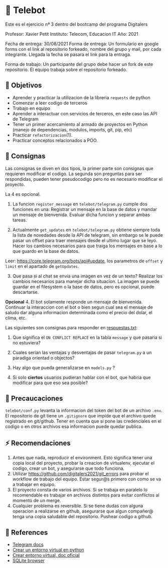 # :robot: Telebot

Este es el ejercicio nª 3 dentro del bootcamp del programa Digitalers

Profesor: Xavier Petit
Instituto: Telecom, Educacion IT
Año: 2021

Fecha de entrega: 30/08/2021 
Forma de entrega:
Un formulario en google forms con el link al repositorio forkeado,
nombre del grupo y mail, por cada integrante. Llegada la fecha se pasara el link para la entraga.

Forma de trabajo:
Un participante del grupo debe hacer un fork de este repositorio. 
El equipo trabaja sobre el repositorio forkeado.


## :triangular_flag_on_post: Objetivos

- Aprender y practicar la utilizacion de la libreria `requests` de python
- Comenzar a leer codigo de terceros
- Trabajo en equipo
- Aprender a interactuar con servicios de terceros, en este caso las API de Telegram
- Tener un primer acercamiento al armado de proyectos en Python (manejo de dependencias, modulos, imports, git, pip, etc)
- Practicar `refactorizacion`(1).
- Practicar conceptos relacionados a POO.

## :dart: Consignas

Las consignas se diven en dos tipos, la primer parte son consignas que requieren modificar el codigo. La segunda son preguntas para ser respondidas, pueden tener pseudocodigo pero no es necesario modificar el proyecto. 

La 4 es opcional. 

1. La funcion `register_message` en `telebot/telegram.py` cumple dos funciones en una: Registrar un mensaje en la base de datos y mandar un mensaje de bienvenida. 
Evaluar dicha funcion y separar ambas tareas.

2. Actualmente `get_updates` en `telebot/telegram.py` obtiene siempre toda la lista de novedades desde la API de telegram, sin embargo se le puede pasar un offset para traer mensajes desde el ultimo lugar que se leyo. Hacer los cambios necesarios para que traiga los mensajes en base a lo que guardo en la base de datos.

Leer: https://core.telegram.org/bots/api#update, los parametros de `offset` y `limit` en el apartado de `getUpdates`.

3. Que pasa si al chat se envia una imagen en vez de un texto?
Realizar los cambios necesarios para manejar dicha situacion. La imagen se puede guardar en el filesystem o la base de datos, pero es opcional, puede descartarse. 

**Opcional**
4. El bot solamente responde un mensaje de bienvenida. Continuar la interaccion con el bot o bien segun cual sea el mensaje de saludo dar alguna informacion determinada como el precio del dolar, el clima, etc. 

Las siguientes son consignas para responder en [respuestas.txt](respuestas.txt):

1. Que significa el `ON CONFLICT REPLACE` en la tabla `message` y que pasaria si no estuviera?

2. Cuales serian las ventajas y desventajas de pasar `telegram.py` a un paradiga orientad o objectos?

3. Hay algo que pueda generalizarse en `models.py` ?

4. Si solo **ciertos** usuarios pudieran hablar con el bot, que habria que modificar para que eso sea posible?


## :rotating_light: Precaucaciones

`telebot/conf.py` levanta la informacion del token del bot de un archivo `.env`. El repositorio de git tiene un `.gitignore` que impide que el archivo quede registrado en git/github. Tener en cuenta que si pone las credenciales en el codigo o en otros archivos esa informacion puede quedar publica.

## :zap: Recomendaciones 

1. Antes que nada, reproducir el environment. Esto significa tener una copia local del proyecto, probar la creacion de virtualenv, ejecutar el codigo, crear un bot, y asegurarse que todo funciona.
2. Utilizar https://github.com/digitalers2021/git_errors para probar el workflow de trabajo del equipo. Estar segur@s primero con como se va a trabajar en equipo.
3. El proyecto consta de varios archivos. Si se trabaja en paralelo lo recomendable es trabajar en archivos distintos para evitar conflictos al momento de un merge.
4. Cualquier problema es reversible. Si se tiene dudas con alguna operacion a realizarse en github, asegurarse que algun compañer@ tenga una copia saludable del repositorio. Pushear codigo a github. 


## :memo: References

- [Telegram docs](https://core.telegram.org/bots)
- [Crear un entorno virtual en python](https://www.programaenpython.com/miscelanea/crear-entornos-virtuales-en-python/)
- [Crear entorno virtual, doc oficial](https://docs.python.org/es/3/tutorial/venv.html)
- [SQLite browser](https://sqlitebrowser.org/)

